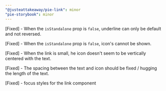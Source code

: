 ```yaml
---
"@justeattakeaway/pie-link": minor
"pie-storybook": minor
---
```


[Fixed] - When the `isStandalone` prop is `false`, underline can only be default and not reversed.

[Fixed] - When the `isStandalone` prop is `false`, icon's cannot be shown.

[Fixed] - When the link is small, he icon doesn't seem to be vertically centered with the text.

[Fixed] - The spacing between the text and icon should be fixed / hugging the length of the text.

[Fixed] - focus styles for the link component

